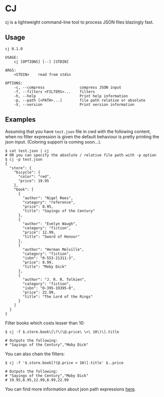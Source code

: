 # CJ
cj is a lightweight command-line tool to process JSON files blazingly fast.

## Usage
```
cj 0.1.0

USAGE:
    cj [OPTIONS] [--] [STDIN]

ARGS:
    <STDIN>    read from stdin

OPTIONS:
    -c, --compress                compress JSON input
    -f, --filters <FILTERS>...    filters
    -h, --help                    Print help information
    -p, --path [<PATH>...]        file path relative or absolute
    -V, --version                 Print version information
```

## Examples
Assuming that you have `test.json` file in cwd with the following content, when no filter expression is given the default behaviour is pretty printing the json input. (Coloring support is coming soon...).
```
$ cat test.json | cj
# OR you can specify the absolute / relative file path with -p option
$ cj -p test.json
{
  "store": {
    "bicycle": {
      "color": "red",
      "price": 19.95
    },
    "book": [
      {
        "author": "Nigel Rees",
        "category": "reference",
        "price": 8.95,
        "title": "Sayings of the Century"
      },
      {
        "author": "Evelyn Waugh",
        "category": "fiction",
        "price": 12.99,
        "title": "Sword of Honour"
      },
      {
        "author": "Herman Melville",
        "category": "fiction",
        "isbn": "0-553-21311-3",
        "price": 8.99,
        "title": "Moby Dick"
      },
      {
        "author": "J. R. R. Tolkien",
        "category": "fiction",
        "isbn": "0-395-19395-8",
        "price": 22.99,
        "title": "The Lord of the Rings"
      }
    ]
  }
}
```
Filter books which costs lesser than 10:
```
$ cj -f $.store.book\[\?\(\@.price\ \<\ 10\)\].title 

# Outputs the following:
# "Sayings of the Century","Moby Dick"
```
You can also chain the filters:
```
$ cj -f '$.store.book[?(@.price < 10)].title' $..price

# Outputs the following:
# "Sayings of the Century","Moby Dick"
# 19.95,8.95,12.99,8.99,22.99
```

You can find more information about json path expressions [here](https://goessner.net/articles/JsonPath/ "here").

